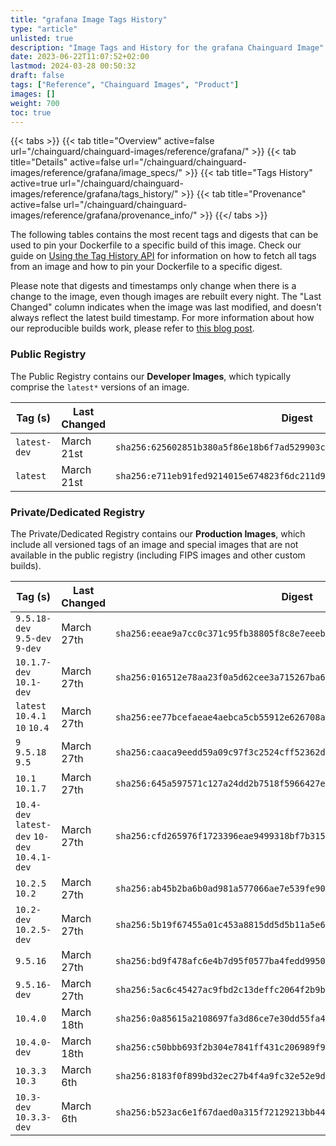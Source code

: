 ```yaml
---
title: "grafana Image Tags History"
type: "article"
unlisted: true
description: "Image Tags and History for the grafana Chainguard Image"
date: 2023-06-22T11:07:52+02:00
lastmod: 2024-03-28 00:50:32
draft: false
tags: ["Reference", "Chainguard Images", "Product"]
images: []
weight: 700
toc: true
---
```


{{< tabs >}}
{{< tab title="Overview" active=false url="/chainguard/chainguard-images/reference/grafana/" >}}
{{< tab title="Details" active=false url="/chainguard/chainguard-images/reference/grafana/image_specs/" >}}
{{< tab title="Tags History" active=true url="/chainguard/chainguard-images/reference/grafana/tags_history/" >}}
{{< tab title="Provenance" active=false url="/chainguard/chainguard-images/reference/grafana/provenance_info/" >}}
{{</ tabs >}}

The following tables contains the most recent tags and digests that can be used to pin your Dockerfile to a specific build of this image. Check our guide on [Using the Tag History API](/chainguard/chainguard-images/using-the-tag-history-api/) for information on how to fetch all tags from an image and how to pin your Dockerfile to a specific digest.

Please note that digests and timestamps only change when there is a change to the image, even though images are rebuilt every night. The "Last Changed" column indicates when the image was last modified, and doesn't always reflect the latest build timestamp. For more information about how our reproducible builds work, please refer to [this blog post](https://www.chainguard.dev/unchained/reproducing-chainguards-reproducible-image-builds).

### Public Registry
The Public Registry contains our **Developer Images**, which typically comprise the `latest*` versions of an image.

| Tag (s)       | Last Changed | Digest                                                                    |
|---------------|--------------|---------------------------------------------------------------------------|
|  `latest-dev` | March 21st   | `sha256:625602851b380a5f86e18b6f7ad529903c34c6d04aeedc287ceb50a3d1ed315e` |
|  `latest`     | March 21st   | `sha256:e711eb91fed9214015e674823f6dc211d925a3ed203c660939af701c682d09f4` |


### Private/Dedicated Registry
The Private/Dedicated Registry contains our **Production Images**, which include all versioned tags of an image and special images that are not available in the public registry (including FIPS images and other custom builds).

| Tag (s)                                        | Last Changed | Digest                                                                    |
|------------------------------------------------|--------------|---------------------------------------------------------------------------|
|  `9.5.18-dev` `9.5-dev` `9-dev`                | March 27th   | `sha256:eeae9a7cc0c371c95fb38805f8c8e7eeeb5b670b8a9cf807617981e2ae5aa524` |
|  `10.1.7-dev` `10.1-dev`                       | March 27th   | `sha256:016512e78aa23f0a5d62cee3a715267ba69564efba6023fd67d03fa19c103a4c` |
|  `latest` `10.4.1` `10` `10.4`                 | March 27th   | `sha256:ee77bcefaeae4aebca5cb55912e626708ae4d426f8e7220c9961e83bf0629013` |
|  `9` `9.5.18` `9.5`                            | March 27th   | `sha256:caaca9eedd59a09c97f3c2524cff52362d67d32e6ba193427248bbd18e874905` |
|  `10.1` `10.1.7`                               | March 27th   | `sha256:645a597571c127a24dd2b7518f5966427e67d705354ddc67e8689626d6d89cf6` |
|  `10.4-dev` `latest-dev` `10-dev` `10.4.1-dev` | March 27th   | `sha256:cfd265976f1723396eae9499318bf7b3154bee8c4caba2a0831e51f8ac812689` |
|  `10.2.5` `10.2`                               | March 27th   | `sha256:ab45b2ba6b0ad981a577066ae7e539fe90786ab99d44601e0cb92c0066d27b9e` |
|  `10.2-dev` `10.2.5-dev`                       | March 27th   | `sha256:5b19f67455a01c453a8815dd5d5b11a5e6399092f14605a3dd3c35c069fcacd4` |
|  `9.5.16`                                      | March 27th   | `sha256:bd9f478afc6e4b7d95f0577ba4fedd9950137044aeae4008680418e476f9704d` |
|  `9.5.16-dev`                                  | March 27th   | `sha256:5ac6c45427ac9fbd2c13deffc2064f2b9b04d6922aaa896a3f4c4cfb07e0ff90` |
|  `10.4.0`                                      | March 18th   | `sha256:0a85615a2108697fa3d86ce7e30dd55fa4ee2fbfbd251d3fcf000782a656f916` |
|  `10.4.0-dev`                                  | March 18th   | `sha256:c50bbb693f2b304e7841ff431c206989f96958cb9a2e4904a4a4ab507633745a` |
|  `10.3.3` `10.3`                               | March 6th    | `sha256:8183f0f899bd32ec27b4f4a9fc32e52e9d31b50d367c990ebd3c27dd355bafc7` |
|  `10.3-dev` `10.3.3-dev`                       | March 6th    | `sha256:b523ac6e1f67daed0a315f72129213bb44ca146b94c157df3d97a3878659154d` |


